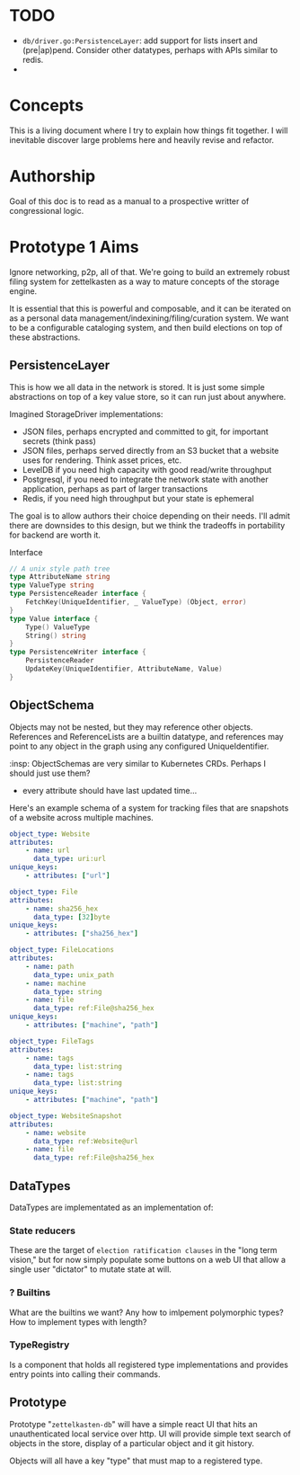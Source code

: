 # TODO

- `db/driver.go:PersistenceLayer`: add support for lists insert and (pre|ap)pend. Consider other datatypes, perhaps with APIs similar to redis.
-

# Concepts

This is a living document where I try to explain how things fit together. I will inevitable discover large problems here and heavily revise and refactor.

# Authorship

Goal of this doc is to read as a manual to a prospective writter of congressional logic.

# Prototype 1 Aims

Ignore networking, p2p, all of that. We're going to build an extremely robust 
filing system for zettelkasten as a way to mature concepts of the storage engine.

It is essential that this is powerful and composable, and it can be iterated on 
as a personal data management/indexining/filing/curation system. We want to be
a configurable cataloging system, and then build elections on top of these
abstractions.

## PersistenceLayer

This is how we all data in the network is stored. It is just some simple
abstractions on top of a key value store, so it can run just about anywhere.

Imagined StorageDriver implementations:

- JSON files, perhaps encrypted and committed to git, for important secrets (think pass) 
- JSON files, perhaps served directly from an S3 bucket that a website uses for rendering. Think asset prices, etc.
- LevelDB if you need high capacity with good read/write throughput
- Postgresql, if you need to integrate the network state with another application, perhaps as part of larger transactions
- Redis, if you need high throughput but your state is ephemeral

The goal is to allow authors their choice depending on their needs. I'll admit there are downsides to this design, but we think the tradeoffs in portability for backend are worth it.

Interface

```go
// A unix style path tree
type AttributeName string
type ValueType string
type PersistenceReader interface {
    FetchKey(UniqueIdentifier, _ ValueType) (Object, error)
}
type Value interface {
    Type() ValueType
    String() string
}
type PersistenceWriter interface {
    PersistenceReader
    UpdateKey(UniqueIdentifier, AttributeName, Value)
}
```

## ObjectSchema

Objects may not be nested, but they may reference other objects. References and ReferenceLists are a builtin datatype, and references may point to any object in the graph using any configured UniqueIdentifier. 

:insp: ObjectSchemas are very similar to Kubernetes CRDs. Perhaps I should just use them?

- every attribute should have last updated time...

Here's an example schema of a system for tracking files that are snapshots of a
website across multiple machines.

```yaml
object_type: Website
attributes:
    - name: url
      data_type: uri:url
unique_keys:
    - attributes: ["url"]

object_type: File
attributes:
    - name: sha256_hex
      data_type: [32]byte
unique_keys:
    - attributes: ["sha256_hex"]

object_type: FileLocations
attributes:
    - name: path
      data_type: unix_path
    - name: machine
      data_type: string
    - name: file
      data_type: ref:File@sha256_hex
unique_keys:
    - attributes: ["machine", "path"]

object_type: FileTags
attributes:
    - name: tags
      data_type: list:string
    - name: tags
      data_type: list:string
unique_keys:
    - attributes: ["machine", "path"]

object_type: WebsiteSnapshot
attributes:
    - name: website
      data_type: ref:Website@url
    - name: file
      data_type: ref:File@sha256_hex
```

## DataTypes

DataTypes are implementated as an implementation of:

### State reducers

These are the target of `election ratification clauses` in the "long term vision," but for now simply populate some buttons on a web UI that allow a single user "dictator" to mutate state at will.

### ? Builtins

What are the builtins we want? Any how to imlpement polymorphic types? How to implement types with length?

### TypeRegistry

Is a component that holds all registered type implementations and provides entry points into calling their commands.

## Prototype

Prototype "`zettelkasten-db`" will have a simple react UI that hits an unauthenticated local service over http. UI will provide simple text search of objects in the store, display of a particular object and it git history.

Objects will all have a key "type" that must map to a registered type.
